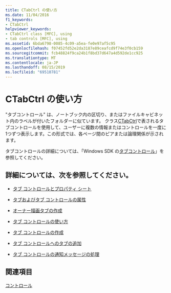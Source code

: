```yaml
---
title: CTabCtrl の使い方
ms.date: 11/04/2016
f1_keywords:
- CTabCtrl
helpviewer_keywords:
- CTabCtrl class [MFC], using
- tab controls [MFC], using
ms.assetid: 6bda6798-0085-4c09-a5ea-fe0e97af5c95
ms.openlocfilehash: f07452fd52e2da3187e89ceafcd9f74e3f0cb159
ms.sourcegitcommit: fcb48824f9ca24b1f8bd37d647a4d592de1cc925
ms.translationtype: MT
ms.contentlocale: ja-JP
ms.lasthandoff: 08/15/2019
ms.locfileid: "69510781"
---
```

# <a name="using-ctabctrl"></a>CTabCtrl の使い方

"タブコントロール" は、ノートブック内の区切り、またはファイルキャビネット内のラベルが付いたフォルダーに似ています。 クラス[CTabCtrl](../mfc/reference/ctabctrl-class.md)で表されるタブコントロールを使用して、ユーザーに複数の情報またはコントロールを一度に1つずつ表示します。この形式では、各ページ間のピアまたは論理関係が示されます。

タブコントロールの詳細については、「Windows SDK の[タブコントロール](/windows/win32/Controls/tab-controls)」を参照してください。

## <a name="what-do-you-want-to-know-more-about"></a>詳細については、次を参照してください。

- [タブ コントロールとプロパティ シート](../mfc/tab-controls-and-property-sheets.md)

- [タブおよびタブ コントロールの属性](../mfc/tabs-and-tab-control-attributes.md)

- [オーナー描画タブの作成](../mfc/making-owner-drawn-tabs.md)

- [タブ コントロールの使い方](../mfc/working-with-a-tab-control.md)

- [タブ コントロールの作成](../mfc/creating-the-tab-control.md)

- [タブ コントロールへのタブの追加](../mfc/adding-tabs-to-a-tab-control.md)

- [タブ コントロールの通知メッセージの処理](../mfc/processing-tab-control-notification-messages.md)

## <a name="see-also"></a>関連項目

[コントロール](../mfc/controls-mfc.md)
